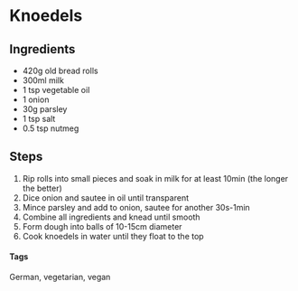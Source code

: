 # Knoedels

## Ingredients

* 420g old bread rolls 
* 300ml milk
* 1 tsp vegetable oil
* 1 onion
* 30g parsley 
* 1 tsp salt 
* 0.5 tsp nutmeg

## Steps

1. Rip rolls into small pieces and soak in milk for at least 10min (the longer the better)
2. Dice onion and sautee in oil until transparent 
3. Mince parsley and add to onion, sautee for another 30s-1min
4. Combine all ingredients and knead until smooth
5. Form dough into balls of 10-15cm diameter
6. Cook knoedels in water until they float to the top 


#### Tags
German, vegetarian, vegan
